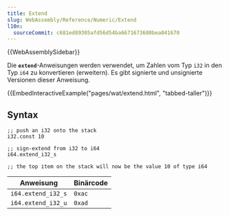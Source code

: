 ```yaml
---
title: Extend
slug: WebAssembly/Reference/Numeric/Extend
l10n:
  sourceCommit: c681ed89305afd56d54ba6671673680bea041670
---
```


{{WebAssemblySidebar}}

Die **`extend`**-Anweisungen werden verwendet, um Zahlen vom Typ `i32` in den Typ `i64` zu konvertieren (erweitern). Es gibt signierte und unsignierte Versionen dieser Anweisung.

{{EmbedInteractiveExample("pages/wat/extend.html", "tabbed-taller")}}

## Syntax

```wasm
;; push an i32 onto the stack
i32.const 10

;; sign-extend from i32 to i64
i64.extend_i32_s

;; the top item on the stack will now be the value 10 of type i64
```

| Anweisung          | Binärcode |
| ------------------ | --------- |
| `i64.extend_i32_s` | `0xac`    |
| `i64.extend_i32_u` | `0xad`    |
